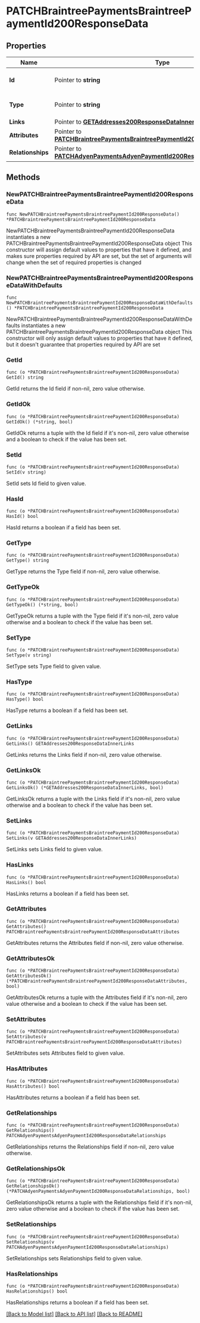 # PATCHBraintreePaymentsBraintreePaymentId200ResponseData

## Properties

Name | Type | Description | Notes
------------ | ------------- | ------------- | -------------
**Id** | Pointer to **string** | The resource&#39;s id | [optional] 
**Type** | Pointer to **string** | The resource&#39;s type | [optional] [default to "braintree_payments"]
**Links** | Pointer to [**GETAddresses200ResponseDataInnerLinks**](GETAddresses200ResponseDataInnerLinks.md) |  | [optional] 
**Attributes** | Pointer to [**PATCHBraintreePaymentsBraintreePaymentId200ResponseDataAttributes**](PATCHBraintreePaymentsBraintreePaymentId200ResponseDataAttributes.md) |  | [optional] 
**Relationships** | Pointer to [**PATCHAdyenPaymentsAdyenPaymentId200ResponseDataRelationships**](PATCHAdyenPaymentsAdyenPaymentId200ResponseDataRelationships.md) |  | [optional] 

## Methods

### NewPATCHBraintreePaymentsBraintreePaymentId200ResponseData

`func NewPATCHBraintreePaymentsBraintreePaymentId200ResponseData() *PATCHBraintreePaymentsBraintreePaymentId200ResponseData`

NewPATCHBraintreePaymentsBraintreePaymentId200ResponseData instantiates a new PATCHBraintreePaymentsBraintreePaymentId200ResponseData object
This constructor will assign default values to properties that have it defined,
and makes sure properties required by API are set, but the set of arguments
will change when the set of required properties is changed

### NewPATCHBraintreePaymentsBraintreePaymentId200ResponseDataWithDefaults

`func NewPATCHBraintreePaymentsBraintreePaymentId200ResponseDataWithDefaults() *PATCHBraintreePaymentsBraintreePaymentId200ResponseData`

NewPATCHBraintreePaymentsBraintreePaymentId200ResponseDataWithDefaults instantiates a new PATCHBraintreePaymentsBraintreePaymentId200ResponseData object
This constructor will only assign default values to properties that have it defined,
but it doesn't guarantee that properties required by API are set

### GetId

`func (o *PATCHBraintreePaymentsBraintreePaymentId200ResponseData) GetId() string`

GetId returns the Id field if non-nil, zero value otherwise.

### GetIdOk

`func (o *PATCHBraintreePaymentsBraintreePaymentId200ResponseData) GetIdOk() (*string, bool)`

GetIdOk returns a tuple with the Id field if it's non-nil, zero value otherwise
and a boolean to check if the value has been set.

### SetId

`func (o *PATCHBraintreePaymentsBraintreePaymentId200ResponseData) SetId(v string)`

SetId sets Id field to given value.

### HasId

`func (o *PATCHBraintreePaymentsBraintreePaymentId200ResponseData) HasId() bool`

HasId returns a boolean if a field has been set.

### GetType

`func (o *PATCHBraintreePaymentsBraintreePaymentId200ResponseData) GetType() string`

GetType returns the Type field if non-nil, zero value otherwise.

### GetTypeOk

`func (o *PATCHBraintreePaymentsBraintreePaymentId200ResponseData) GetTypeOk() (*string, bool)`

GetTypeOk returns a tuple with the Type field if it's non-nil, zero value otherwise
and a boolean to check if the value has been set.

### SetType

`func (o *PATCHBraintreePaymentsBraintreePaymentId200ResponseData) SetType(v string)`

SetType sets Type field to given value.

### HasType

`func (o *PATCHBraintreePaymentsBraintreePaymentId200ResponseData) HasType() bool`

HasType returns a boolean if a field has been set.

### GetLinks

`func (o *PATCHBraintreePaymentsBraintreePaymentId200ResponseData) GetLinks() GETAddresses200ResponseDataInnerLinks`

GetLinks returns the Links field if non-nil, zero value otherwise.

### GetLinksOk

`func (o *PATCHBraintreePaymentsBraintreePaymentId200ResponseData) GetLinksOk() (*GETAddresses200ResponseDataInnerLinks, bool)`

GetLinksOk returns a tuple with the Links field if it's non-nil, zero value otherwise
and a boolean to check if the value has been set.

### SetLinks

`func (o *PATCHBraintreePaymentsBraintreePaymentId200ResponseData) SetLinks(v GETAddresses200ResponseDataInnerLinks)`

SetLinks sets Links field to given value.

### HasLinks

`func (o *PATCHBraintreePaymentsBraintreePaymentId200ResponseData) HasLinks() bool`

HasLinks returns a boolean if a field has been set.

### GetAttributes

`func (o *PATCHBraintreePaymentsBraintreePaymentId200ResponseData) GetAttributes() PATCHBraintreePaymentsBraintreePaymentId200ResponseDataAttributes`

GetAttributes returns the Attributes field if non-nil, zero value otherwise.

### GetAttributesOk

`func (o *PATCHBraintreePaymentsBraintreePaymentId200ResponseData) GetAttributesOk() (*PATCHBraintreePaymentsBraintreePaymentId200ResponseDataAttributes, bool)`

GetAttributesOk returns a tuple with the Attributes field if it's non-nil, zero value otherwise
and a boolean to check if the value has been set.

### SetAttributes

`func (o *PATCHBraintreePaymentsBraintreePaymentId200ResponseData) SetAttributes(v PATCHBraintreePaymentsBraintreePaymentId200ResponseDataAttributes)`

SetAttributes sets Attributes field to given value.

### HasAttributes

`func (o *PATCHBraintreePaymentsBraintreePaymentId200ResponseData) HasAttributes() bool`

HasAttributes returns a boolean if a field has been set.

### GetRelationships

`func (o *PATCHBraintreePaymentsBraintreePaymentId200ResponseData) GetRelationships() PATCHAdyenPaymentsAdyenPaymentId200ResponseDataRelationships`

GetRelationships returns the Relationships field if non-nil, zero value otherwise.

### GetRelationshipsOk

`func (o *PATCHBraintreePaymentsBraintreePaymentId200ResponseData) GetRelationshipsOk() (*PATCHAdyenPaymentsAdyenPaymentId200ResponseDataRelationships, bool)`

GetRelationshipsOk returns a tuple with the Relationships field if it's non-nil, zero value otherwise
and a boolean to check if the value has been set.

### SetRelationships

`func (o *PATCHBraintreePaymentsBraintreePaymentId200ResponseData) SetRelationships(v PATCHAdyenPaymentsAdyenPaymentId200ResponseDataRelationships)`

SetRelationships sets Relationships field to given value.

### HasRelationships

`func (o *PATCHBraintreePaymentsBraintreePaymentId200ResponseData) HasRelationships() bool`

HasRelationships returns a boolean if a field has been set.


[[Back to Model list]](../README.md#documentation-for-models) [[Back to API list]](../README.md#documentation-for-api-endpoints) [[Back to README]](../README.md)


